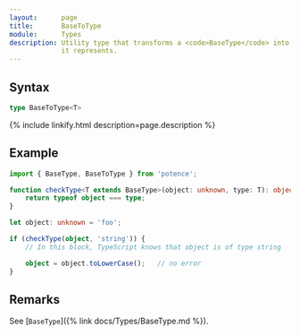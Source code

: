 ```yaml
---
layout:      page
title:       BaseToType
module:      Types
description: Utility type that transforms a <code>BaseType</code> into the type
             it represents.
---
```

## Syntax

```ts
type BaseToType<T>
```

<div class="description">{% include linkify.html description=page.description %}</div>

## Example

```ts
import { BaseType, BaseToType } from 'potence';

function checkType<T extends BaseType>(object: unknown, type: T): object is BaseToType<T> {
    return typeof object === type;
}

let object: unknown = 'foo';

if (checkType(object, 'string')) {
    // In this block, TypeScript knows that object is of type string

    object = object.toLowerCase();   // no error
}
```

## Remarks

See [`BaseType`]({% link docs/Types/BaseType.md %}).
